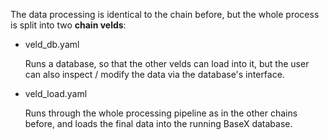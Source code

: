 The data processing is identical to the chain before, but the whole process is split into two **chain velds**:

- veld_db.yaml

  Runs a database, so that the other velds can load into it, but the user can also inspect / modify
  the data via the database's interface.

- veld_load.yaml

  Runs through the whole processing pipeline as in the other chains before, and loads the final data into
  the running BaseX database.

